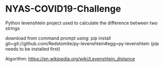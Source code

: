 # NYAS-COVID19-Challenge

Python levenshtein project used to calculate the difference between two strings

download from command prompt using:
pip install git+git://github.com/Redstomite/py-levenshtein#egg=py-levenshtein
(pip needs to be installed first)

Algorithm:
https://en.wikipedia.org/wiki/Levenshtein_distance
